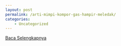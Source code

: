 ```yaml
---
layout: post
permalink: /arti-mimpi-kompor-gas-hampir-meledak/
categories:
    - Uncategorized
---
```


[Baca Selengkapnya](/01)